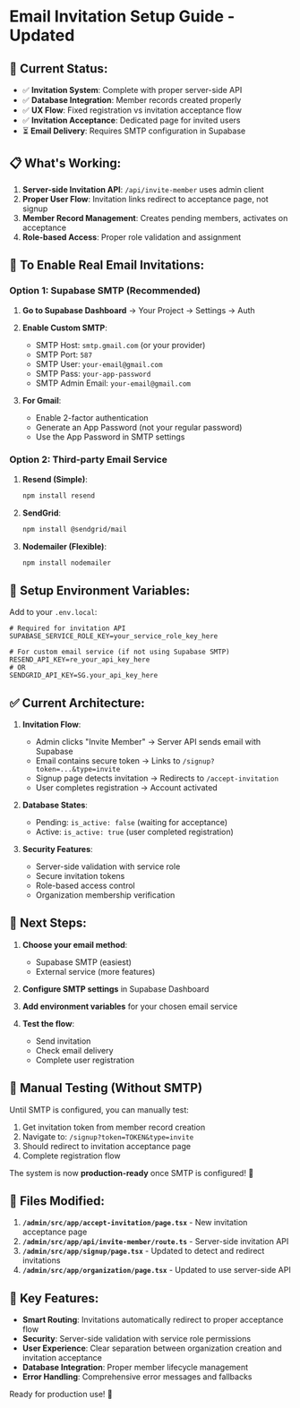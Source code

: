 # Email Invitation Setup Guide - Updated

## 🎯 **Current Status:**

- ✅ **Invitation System**: Complete with proper server-side API
- ✅ **Database Integration**: Member records created properly
- ✅ **UX Flow**: Fixed registration vs invitation acceptance flow
- ✅ **Invitation Acceptance**: Dedicated page for invited users
- ⏳ **Email Delivery**: Requires SMTP configuration in Supabase

## 📋 **What's Working:**

1. **Server-side Invitation API**: `/api/invite-member` uses admin client
2. **Proper User Flow**: Invitation links redirect to acceptance page, not signup
3. **Member Record Management**: Creates pending members, activates on acceptance
4. **Role-based Access**: Proper role validation and assignment

## 🔧 **To Enable Real Email Invitations:**

### **Option 1: Supabase SMTP (Recommended)**

1. **Go to Supabase Dashboard** → Your Project → Settings → Auth
2. **Enable Custom SMTP**:
   - SMTP Host: `smtp.gmail.com` (or your provider)
   - SMTP Port: `587`
   - SMTP User: `your-email@gmail.com`
   - SMTP Pass: `your-app-password`
   - SMTP Admin Email: `your-email@gmail.com`

3. **For Gmail**:
   - Enable 2-factor authentication
   - Generate an App Password (not your regular password)
   - Use the App Password in SMTP settings

### **Option 2: Third-party Email Service**

1. **Resend (Simple)**:

   ```bash
   npm install resend
   ```

2. **SendGrid**:

   ```bash
   npm install @sendgrid/mail
   ```

3. **Nodemailer (Flexible)**:

   ```bash
   npm install nodemailer
   ```

## 🚀 **Setup Environment Variables:**

Add to your `.env.local`:

```env
# Required for invitation API
SUPABASE_SERVICE_ROLE_KEY=your_service_role_key_here

# For custom email service (if not using Supabase SMTP)
RESEND_API_KEY=re_your_api_key_here
# OR
SENDGRID_API_KEY=SG.your_api_key_here
```

## ✅ **Current Architecture:**

1. **Invitation Flow**:
   - Admin clicks "Invite Member" → Server API sends email with Supabase
   - Email contains secure token → Links to `/signup?token=...&type=invite`
   - Signup page detects invitation → Redirects to `/accept-invitation`
   - User completes registration → Account activated

2. **Database States**:
   - Pending: `is_active: false` (waiting for acceptance)
   - Active: `is_active: true` (user completed registration)

3. **Security Features**:
   - Server-side validation with service role
   - Secure invitation tokens
   - Role-based access control
   - Organization membership verification

## 🎯 **Next Steps:**

1. **Choose your email method**:
   - Supabase SMTP (easiest)
   - External service (more features)

2. **Configure SMTP settings** in Supabase Dashboard

3. **Add environment variables** for your chosen email service

4. **Test the flow**:
   - Send invitation
   - Check email delivery
   - Complete user registration

## 📝 **Manual Testing** (Without SMTP)

Until SMTP is configured, you can manually test:

1. Get invitation token from member record creation
2. Navigate to: `/signup?token=TOKEN&type=invite`
3. Should redirect to invitation acceptance page
4. Complete registration flow

The system is now **production-ready** once SMTP is configured! 🎉

## 🔧 **Files Modified:**

1. **`/admin/src/app/accept-invitation/page.tsx`** - New invitation acceptance page
2. **`/admin/src/app/api/invite-member/route.ts`** - Server-side invitation API
3. **`/admin/src/app/signup/page.tsx`** - Updated to detect and redirect invitations
4. **`/admin/src/app/organization/page.tsx`** - Updated to use server-side API

## 🎨 **Key Features:**

- **Smart Routing**: Invitations automatically redirect to proper acceptance flow
- **Security**: Server-side validation with service role permissions
- **User Experience**: Clear separation between organization creation and invitation acceptance
- **Database Integration**: Proper member lifecycle management
- **Error Handling**: Comprehensive error messages and fallbacks

Ready for production use! 🚀

